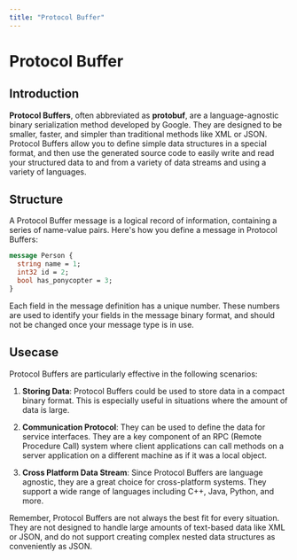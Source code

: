 ```yaml
---
title: "Protocol Buffer"
---
```

# Protocol Buffer

## Introduction

**Protocol Buffers**, often abbreviated as **protobuf**, are a language-agnostic binary serialization method developed by Google. They are designed to be smaller, faster, and simpler than traditional methods like XML or JSON. Protocol Buffers allow you to define simple data structures in a special format, and then use the generated source code to easily write and read your structured data to and from a variety of data streams and using a variety of languages.

## Structure

A Protocol Buffer message is a logical record of information, containing a series of name-value pairs. Here's how you define a message in Protocol Buffers:

```protobuf
message Person {
  string name = 1;
  int32 id = 2;
  bool has_ponycopter = 3;
}
```

Each field in the message definition has a unique number. These numbers are used to identify your fields in the message binary format, and should not be changed once your message type is in use.

## Usecase

Protocol Buffers are particularly effective in the following scenarios:

1. **Storing Data**: Protocol Buffers could be used to store data in a compact binary format. This is especially useful in situations where the amount of data is large.

2. **Communication Protocol**: They can be used to define the data for service interfaces. They are a key component of an RPC (Remote Procedure Call) system where client applications can call methods on a server application on a different machine as if it was a local object.

3. **Cross Platform Data Stream**: Since Protocol Buffers are language agnostic, they are a great choice for cross-platform systems. They support a wide range of languages including C++, Java, Python, and more.

Remember, Protocol Buffers are not always the best fit for every situation. They are not designed to handle large amounts of text-based data like XML or JSON, and do not support creating complex nested data structures as conveniently as JSON.
